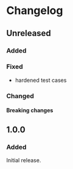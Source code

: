 # Changelog

## Unreleased

### Added

### Fixed
- hardened test cases

### Changed

#### Breaking changes

## 1.0.0

### Added
Initial release.

